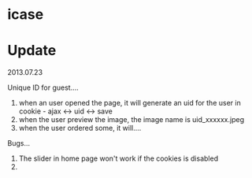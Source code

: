 icase
========


Update
========

2013.07.23

Unique ID for guest....

1. when an user opened the page, it will generate an uid for the user in cookie - ajax <-> uid <-> save
2. when the user preview the image, the image name is uid_xxxxxx.jpeg
3. when the user ordered some, it will....

Bugs...

1. The slider in home page won't work if the cookies is disabled
2. 